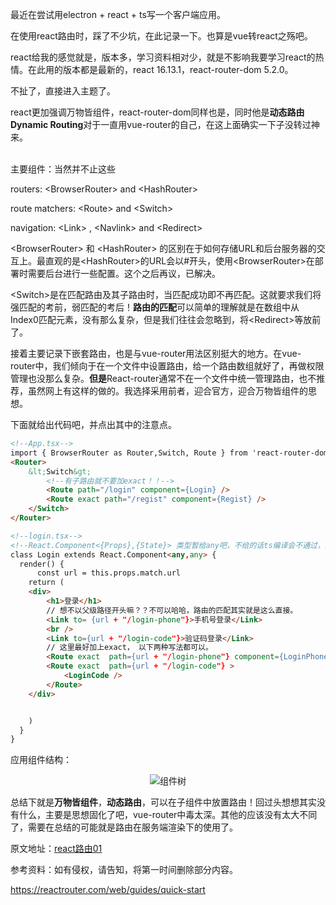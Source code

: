 最近在尝试用electron + react + ts写一个客户端应用。

在使用react路由时，踩了不少坑，在此记录一下。也算是vue转react之殇吧。

react给我的感觉就是，版本多，学习资料相对少，就是不影响我要学习react的热情。在此用的版本都是最新的，react 16.13.1，react-router-dom 5.2.0。

不扯了，直接进入主题了。

react更加强调万物皆组件，react-router-dom同样也是，同时他是**动态路由 Dynamic Routing**对于一直用vue-router的自己，在这上面确实一下子没转过神来。
<div align=center>
  <img src="{{site.baseurl}}/assets/res/01230101.jpg" alt="路由哲学"/>
</div>
主要组件：当然并不止这些

routers:    &lt;BrowserRouter&gt; and &lt;HashRouter&gt;

route matchers: &lt;Route&gt; and &lt;Switch&gt;

navigation: &lt;Link&gt; , &lt;Navlink&gt; and &lt;Redirect&gt;

&lt;BrowserRouter&gt; 和 &lt;HashRouter&gt; 的区别在于如何存储URL和后台服务器的交互上。最直观的是&lt;HashRouter&gt;的URL会以#开头，使用&lt;BrowserRouter&gt;在部署时需要后台进行一些配置。这个之后再议，已解决。

&lt;Switch&gt;是在匹配路由及其子路由时，当匹配成功即不再匹配。这就要求我们将强匹配的考前，弱匹配的考后！**路由的匹配**可以简单的理解就是在数组中从Index0匹配元素，没有那么复杂，但是我们往往会忽略到，将&lt;Redirect&gt;等放前了。

接着主要记录下嵌套路由，也是与vue-router用法区别挺大的地方。在vue-router中，我们倾向于在一个文件中设置路由，给一个路由数组就好了，再做权限管理也没那么复杂。**但是**React-router通常不在一个文件中统一管理路由，也不推荐，虽然网上有这样的做的。我选择采用前者，迎合官方，迎合万物皆组件的思想。

下面就给出代码吧，并点出其中的注意点。

```html
<!--App.tsx-->
import { BrowserRouter as Router,Switch, Route } from 'react-router-dom'
<Router>
    &lt;Switch&gt;
        <!--有子路由就不要加exact！！-->
        <Route path="/login" component={Login} />
        <Route exact path="/regist" component={Regist} />
    </Switch>
</Router>
```



```html
<!--login.tsx-->
<!--React.Component<{Props},{State}> 类型暂给any吧，不给的话ts编译会不通过，因为props默认类型为ReadOnly<{}>-->
class Login extends React.Component<any,any> {
  render() {
      const url = this.props.match.url
    return (
    <div>
        <h1>登录</h1>
        // 想不以父级路径开头嘛？？不可以哈哈，路由的匹配其实就是这么直接。
        <Link to= {url + "/login-phone"}>手机号登录</Link>
        <br />
        <Link to={url + "/login-code"}>验证码登录</Link>
		// 这里最好加上exact， 以下两种写法都可以。
        <Route exact  path={url + "/login-phone"} component={LoginPhone} />
        <Route exact  path={url + "/login-code"} >
            <LoginCode />
        </Route>
    </div>


    )
  }
}
```

应用组件结构：

<div align=center>
  <img src="{{site.baseurl}}/assets/res/01230102.jpg" alt="组件树"/>
</div>

总结下就是**万物皆组件**，**动态路由**，可以在子组件中放置路由！回过头想想其实没有什么，主要是思想固化了吧，vue-router中毒太深。其他的应该没有太大不同了，需要在总结的可能就是路由在服务端渲染下的使用了。

原文地址：<a href="https://zzfd.github.io/2021/01/23/react路由01">react路由01</a>



参考资料：如有侵权，请告知，将第一时间删除部分内容。

https://reactrouter.com/web/guides/quick-start
